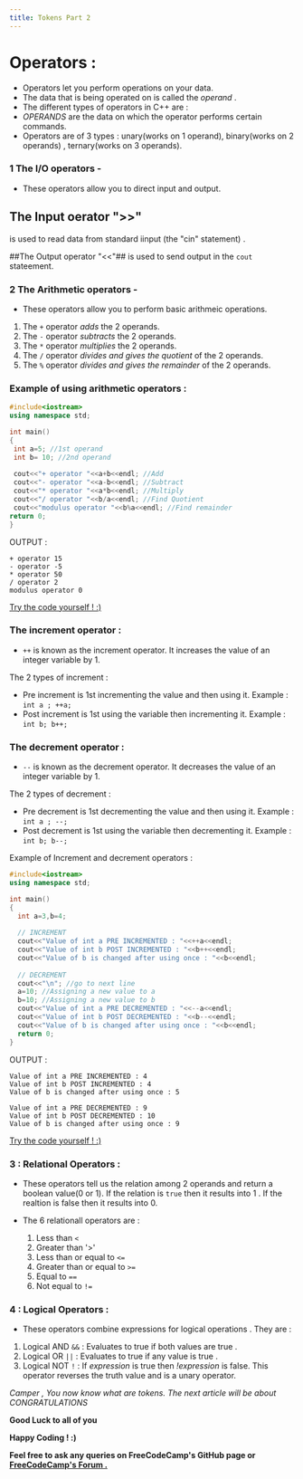 ```yaml
---
title: Tokens Part 2
---
```


# Operators :

* Operators let you perform operations on your data.
* The data that is being operated on is called the  _operand_ .
* The different types of operators in C++ are : 
* *OPERANDS* are the data on which the operator performs certain commands.
* Operators are of 3 types : unary(works on 1 operand), binary(works on 2 operands) , ternary(works on 3 operands).

### 1 The I/O operators -

* These operators allow you to direct input and output.
 ## The Input oerator ">>" ## 
 is used to read data from standard iinput (the "cin" statement) .  

 ##The Output operator "<<"##
 is used to send output in the `cout` stateement.

### 2 The Arithmetic operators -

* These operators allow you to perform basic arithmeic operations.
 1. The `+` operator *adds* the 2 operands.
 2. The `-` operator *subtracts* the 2 operands.
 3. The `*` operator *multiplies* the 2 operands.
 4. The `/` operator *divides and gives the quotient* of the 2 operands.
 5. The `%` operator *divides and gives the remainder* of the 2 operands.

 ### Example of using arithmetic operators :
 
 ```cpp
 #include<iostream>
using namespace std;

int main()
{
  int a=5; //1st operand
  int b= 10; //2nd operand
  
  cout<<"+ operator "<<a+b<<endl; //Add
  cout<<"- operator "<<a-b<<endl; //Subtract
  cout<<"* operator "<<a*b<<endl; //Multiply
  cout<<"/ operator "<<b/a<<endl; //Find Quotient
  cout<<"modulus operator "<<b%a<<endl; //Find remainder
 return 0; 
}
 ```
 
 OUTPUT :
```
+ operator 15
- operator -5
* operator 50
/ operator 2
modulus operator 0
```

<a href='https://repl.it/Mge9' target='_blank' rel='nofollow'>Try the code yourself ! :) </a>

### The increment operator :

* `++` is known as the increment operator. It increases the value of an integer variable by 1.

The 2 types of increment : 

* Pre increment is 1st incrementing the value and then using it. Example : `int a ; ++a;`
* Post increment is 1st using the variable then incrementing it. Example : `int b; b++;`

### The decrement operator :

* `--` is known as the decrement operator. It decreases the value of an integer variable by 1.

The 2 types of decrement : 

* Pre decrement is 1st decrementing the value and then using it. Example : `int a ; --;`
* Post decrement is 1st using the variable then decrementing it. Example : `int b; b--;`

Example of Increment and decrement operators :

```cpp
#include<iostream>
using namespace std;

int main()
{ 
  int a=3,b=4;
  
  // INCREMENT
  cout<<"Value of int a PRE INCREMENTED : "<<++a<<endl;
  cout<<"Value of int b POST INCREMENTED : "<<b++<<endl;
  cout<<"Value of b is changed after using once : "<<b<<endl;
  
  // DECREMENT
  cout<<"\n"; //go to next line 
  a=10; //Assigning a new value to a
  b=10; //Assigning a new value to b
  cout<<"Value of int a PRE DECREMENTED : "<<--a<<endl;
  cout<<"Value of int b POST DECREMENTED : "<<b--<<endl;
  cout<<"Value of b is changed after using once : "<<b<<endl;
  return 0;
}
```

OUTPUT :

```
Value of int a PRE INCREMENTED : 4
Value of int b POST INCREMENTED : 4
Value of b is changed after using once : 5

Value of int a PRE DECREMENTED : 9
Value of int b POST DECREMENTED : 10
Value of b is changed after using once : 9
```

<a href='https://repl.it/Mgg4/2' target='_blank' rel='nofollow'>Try the code yourself ! :) </a>

### 3 : Relational Operators :

* These operators tell us the relation among 2 operands and return a boolean value(0 or 1). If the relation is `true` then it results into 1 . If the realtion is false then it results into 0.

* The 6 relationall operators are :
    1. Less than `<`
    2. Greater than '>'
    3. Less than or equal to `<=`
    4. Greater than or equal to `>=`
    5. Equal to `==`
    6. Not equal to `!=`


### 4 : Logical Operators : 

* These operators combine expressions for logical operations . They are :
 1. Logical AND `&&` : Evaluates to true if both values are true .
 2. Logical OR `||`  : Evaluates to true if any value is true .
 3. Logical NOT `!`  : If *expression* is true then *!expression* is false. This operator reverses the truth value and is a unary operator.

_Camper , You now know what are tokens. The next article will be about <need-to-put-topic> CONGRATULATIONS_ 
 
 **Good Luck to all of you** 
 
 **Happy Coding ! :)**
 
 **Feel free to ask any queries on FreeCodeCamp's GitHub page or <a href='https://forum.freecodecamp.org/' target='_blank' rel='nofollow'>FreeCodeCamp's Forum .</a>**